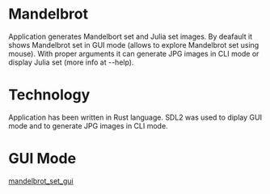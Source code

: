 # Mandelbrot

Application generates Mandelbort set and Julia set images. 
By deafault it shows Mandelbrot set in GUI mode (allows to explore Mandelbrot set using mouse). 
With proper arguments it can generate JPG images in CLI mode or display Julia set (more info at --help).

# Technology

Application has been written in Rust language. SDL2 was used to diplay GUI mode and to generate JPG images in CLI mode.

# GUI Mode
[mandelbrot_set_gui](https://user-images.githubusercontent.com/35232230/111034589-b40f9880-8416-11eb-82ef-63aea42424d3.png)
